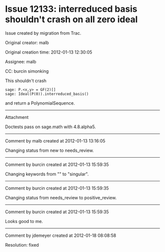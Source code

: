 # Issue 12133: interreduced basis shouldn't crash on all zero ideal

Issue created by migration from Trac.

Original creator: malb

Original creation time: 2012-01-13 12:30:05

Assignee: malb

CC:  burcin simonking

This shouldn't crash

```
sage: P.<x,y> = GF(2)[]
sage: Ideal(P(0)).interreduced_basis()
```

and return a PolynomialSequence.


---

Attachment

Doctests pass on sage.math with 4.8.alpha5.


---

Comment by malb created at 2012-01-13 13:16:05

Changing status from new to needs_review.


---

Comment by burcin created at 2012-01-13 15:59:35

Changing keywords from "" to "singular".


---

Comment by burcin created at 2012-01-13 15:59:35

Changing status from needs_review to positive_review.


---

Comment by burcin created at 2012-01-13 15:59:35

Looks good to me.


---

Comment by jdemeyer created at 2012-01-18 08:08:58

Resolution: fixed
